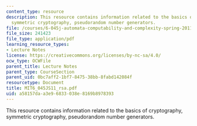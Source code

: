 ```yaml
---
content_type: resource
description: This resource contains information related to the basics of cryptography,
  symmetric cryptography, pseudorandom number generators.
file: /courses/6-045j-automata-computability-and-complexity-spring-2011/a58157daa3e96833038e8169b8978393_MIT6_045JS11_rsa.pdf
file_size: 241423
file_type: application/pdf
learning_resource_types:
- Lecture Notes
license: https://creativecommons.org/licenses/by-nc-sa/4.0/
ocw_type: OCWFile
parent_title: Lecture Notes
parent_type: CourseSection
parent_uid: 0bc7aff2-1bf7-8475-38bb-8fabd142084f
resourcetype: Document
title: MIT6_045JS11_rsa.pdf
uid: a58157da-a3e9-6833-038e-8169b8978393
---
```

This resource contains information related to the basics of cryptography, symmetric cryptography, pseudorandom number generators.